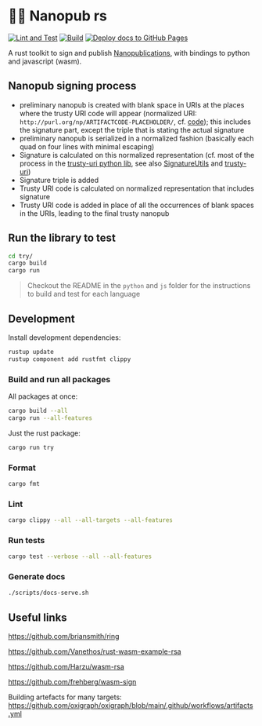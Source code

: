# 🔬🦀 Nanopub rs

[![Lint and Test](https://github.com/vemonet/nanopub-rs/actions/workflows/test.yml/badge.svg)](https://github.com/vemonet/nanopub-rs/actions/workflows/test.yml) [![Build](https://github.com/vemonet/nanopub-rs/actions/workflows/artifacts.yml/badge.svg)](https://github.com/vemonet/nanopub-rs/actions/workflows/artifacts.yml) [![Deploy docs to GitHub Pages](https://github.com/vemonet/nanopub-rs/actions/workflows/docs.yml/badge.svg)](https://github.com/vemonet/nanopub-rs/actions/workflows/docs.yml)

A rust toolkit to sign and publish [Nanopublications](https://nanopub.org), with bindings to python and javascript (wasm).

## Nanopub signing process

- preliminary nanopub is created with blank space in URIs at the places where the trusty URI code will appear (normalized URI: `http://purl.org/np/ARTIFACTCODE-PLACEHOLDER/`, cf. [code](https://github.com/Nanopublication/nanopub-java/blob/22bba0e79508309f1c6163970f49ab596beadeb0/src/main/java/org/nanopub/trusty/TempUriReplacer.java#L12)); this includes the signature part, except the triple that is stating the actual signature
- preliminary nanopub is serialized in a normalized fashion (basically each quad on four lines with minimal escaping)
- Signature is calculated on this normalized representation (cf. most of the process in the [trusty-uri python lib](https://github.dev/trustyuri/trustyuri-python/blob/9f29732c4abae9d630d36e6da24720e02f543ebf/trustyuri/rdf/RdfHasher.py#L15), see also [SignatureUtils](https://github.com/Nanopublication/nanopub-java/blob/22bba0e79508309f1c6163970f49ab596beadeb0/src/main/java/org/nanopub/extra/security/SignatureUtils.java#L196) and [trusty-uri](https://github.com/trustyuri/trustyuri-java/blob/08b61fbb13d20a5cbefde617bd9a9e9b0b03d780/src/main/java/net/trustyuri/rdf/RdfHasher.java#L86))
- Signature triple is added
- Trusty URI code is calculated on normalized representation that includes signature
- Trusty URI code is added in place of all the occurrences of blank spaces in the URIs, leading to the final trusty nanopub

## Run the library to test

```bash
cd try/
cargo build
cargo run
```

> Checkout the README in the `python` and `js` folder for the instructions to build and test for each language

## Development

Install development dependencies:
```bash
rustup update
rustup component add rustfmt clippy
```

### Build and run all packages

All packages at once:

```bash
cargo build --all
cargo run --all-features
```

Just the rust package:

```bash
cargo run try
```

### Format

```bash
cargo fmt
```

### Lint

```bash
cargo clippy --all --all-targets --all-features
```

### Run tests

```bash
cargo test --verbose --all --all-features
```

### Generate docs

```bash
./scripts/docs-serve.sh
```

## Useful links

https://github.com/briansmith/ring

https://github.com/Vanethos/rust-wasm-example-rsa

https://github.com/Harzu/wasm-rsa

https://github.com/frehberg/wasm-sign

Building artefacts for many targets: https://github.com/oxigraph/oxigraph/blob/main/.github/workflows/artifacts.yml
